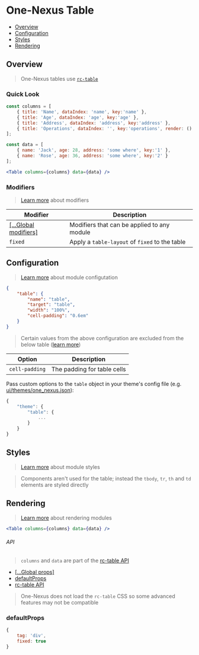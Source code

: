 # One-Nexus Table

* [Overview](#overview)
* [Configuration](#configuration)
* [Styles](#styles)
* [Rendering](#rendering)

## Overview

> One-Nexus tables use [`rc-table`](https://github.com/react-component/table)

### Quick Look

```js
const columns = [
    { title: 'Name', dataIndex: 'name', key:'name' }, 
    { title: 'Age', dataIndex: 'age', key:'age' }, 
    { title: 'Address', dataIndex: 'address', key:'address' }, 
    { title: 'Operations', dataIndex: '', key:'operations', render: () => <a href='#'>Delete</a> }
];

const data = [
    { name: 'Jack', age: 28, address: 'some where', key:'1' },
    { name: 'Rose', age: 36, address: 'some where', key:'2' }
];
```

```jsx
<Table columns={columns} data={data} />
```

### Modifiers

> [Learn more](https://github.com/esr360/One-Nexus/wiki/Modifiers) about modifiers

<table class="table">
    <thead>
        <tr>
            <th>Modifier</th>
            <th>Description</th>
        </tr>
    </thead>
    <tbody>
        <tr>
            <td><a href="https://github.com/esr360/One-Nexus/wiki/Global-Modifiers">[...Global modifiers]</a></td>
            <td>Modifiers that can be applied to any module</td>
        </tr>
        <tr>
            <td><code>fixed</code></td>
            <td>Apply a <code>table-layout</code> of <code>fixed</code> to the table</td>
        </tr>
    </tbody>
</table>

## Configuration

> [Learn more](https://github.com/esr360/One-Nexus/wiki/Module-Configuration) about module configutation

```json
{
    "table": {
        "name": "table",
        "target": "table",
        "width": "100%",
        "cell-padding": "0.6em"
    }
}
```

> Certain values from the above configuration are excluded from the below table ([learn more](https://github.com/esr360/One-Nexus/tree/master/src/ui/modules#documenting-configuration-properties))

<table class="table">
    <thead>
        <tr>
            <th>Option</th>
            <th>Description</th>
        </tr>
    </thead>
    <tbody>
        <tr>
            <td><code>cell-padding</code></td>
            <td>The padding for table cells</td>
        </tr>
    </tbody>
</table>

Pass custom options to the `table` object in your theme's config file (e.g. [ui/themes/one_nexus.json](../../../themes/one_nexus.json)):

```js
{
    "theme": {
        "table": {
            ...
        }
    }
}
```

## Styles

> [Learn more](https://github.com/esr360/One-Nexus/wiki/Styling-a-module) about module styles

> Components aren't used for the table; instead the `tbody`, `tr`, `th` and `td` elements are styled directly

## Rendering

> [Learn more](https://github.com/esr360/One-Nexus/wiki/Rendering-a-module) about rendering modules

```jsx
<Table columns={columns} data={data} />
```

###### API

> `columns` and `data` are part of the [rc-table API](https://github.com/react-component/table#api)

* [[...Global props]](https://github.com/esr360/One-Nexus/wiki/Rendering-a-module#global-props)
* [defaultProps](#defaultprops)
* [rc-table API](https://github.com/react-component/table#api)

> One-Nexus does not load the `rc-table` CSS so some advanced features may not be compatible

### defaultProps

```js
{
    tag: 'div',
    fixed: true
}
```